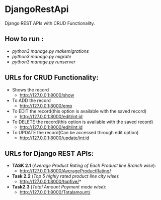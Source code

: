 # DjangoRestApi
Django REST APIs with CRUD Functionality.



## How to run :

* *python3 manage.py makemigrations*
* *python3 manage.py migrate*
* *python3 manage.py runserver*

## URLs for CRUD Functionality:

* Shows the record 
  * http://127.0.0.1:8000/show
* To ADD the record
  * http://127.0.0.1:8000/emp
* To EDIT the record(this option is available with the saved record)
  * http://127.0.0.1:8000/edit/<int:id>
* To DELETE the record(this option is available with the saved record)
  * http://127.0.0.1:8000/edit/<int:id>
* To UPDATE the record(Can be accessed through edit option)
  * http://127.0.0.1:8000/update/<int:id>

## URLs for Django REST APIs:

* **TASK 2.1** (*Average Product Rating of Each Product line Branch wise*):
  * http://127.0.0.1:8000/AverageProductRating/
* **Task 2.2** (*Top 5 highly rated product line city wise*):
  * http://127.0.0.1:8000/topfive/*
* **Task2.3** (*Total Amount Payment mode wise*):
  * http://127.0.0.1:8000/Totalamount/
